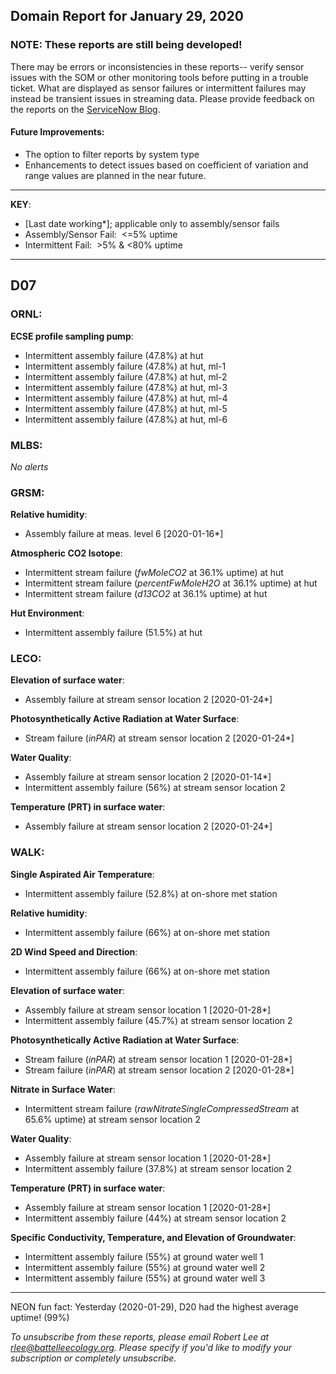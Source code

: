 ## Domain Report for January 29, 2020


### NOTE: These reports are still being developed!
There may be errors or inconsistencies in these reports-- verify sensor issues with the SOM or other monitoring tools before putting in a trouble ticket. What are displayed as sensor failures or intermittent failures may instead be transient issues in streaming data.
Please provide feedback on the reports on the [ServiceNow Blog](https://neon.service-now.com/community?id=community_blog&sys_id=9b4fbe8adbed734017ecf9041d9619be).

#### Future Improvements: 
 - The option to filter reports by system type 
 - Enhancements to detect issues based on coefficient of variation and range values are planned in the near future.

***

**KEY**:

 - [Last date working*]; applicable only to assembly/sensor fails
 - Assembly/Sensor Fail:&nbsp;&nbsp;<=5% uptime
 - Intermittent Fail:&nbsp;&nbsp;>5% & <80% uptime

***
## D07

### ORNL:

**ECSE profile sampling pump**:
 - Intermittent assembly failure (47.8%) at hut
 - Intermittent assembly failure (47.8%) at hut, ml-1
 - Intermittent assembly failure (47.8%) at hut, ml-2
 - Intermittent assembly failure (47.8%) at hut, ml-3
 - Intermittent assembly failure (47.8%) at hut, ml-4
 - Intermittent assembly failure (47.8%) at hut, ml-5
 - Intermittent assembly failure (47.8%) at hut, ml-6

### MLBS:

_No alerts_

### GRSM:

**Relative humidity**:
 - Assembly failure at meas. level 6 [2020-01-16*]

**Atmospheric CO2 Isotope**:
 - Intermittent stream failure (_fwMoleCO2_ at 36.1% uptime) at hut
 - Intermittent stream failure (_percentFwMoleH2O_ at 36.1% uptime) at hut
 - Intermittent stream failure (_d13CO2_ at 36.1% uptime) at hut

**Hut Environment**:
 - Intermittent assembly failure (51.5%) at hut

### LECO:

**Elevation of surface water**:
 - Assembly failure at stream sensor location 2 [2020-01-24*]

**Photosynthetically Active Radiation at Water Surface**:
 - Stream failure (_inPAR_) at stream sensor location 2 [2020-01-24*]

**Water Quality**:
 - Assembly failure at stream sensor location 2 [2020-01-14*]
 - Intermittent assembly failure (56%) at stream sensor location 2

**Temperature (PRT) in surface water**:
 - Assembly failure at stream sensor location 2 [2020-01-24*]

### WALK:

**Single Aspirated Air Temperature**:
 - Intermittent assembly failure (52.8%) at on-shore met station

**Relative humidity**:
 - Intermittent assembly failure (66%) at on-shore met station

**2D Wind Speed and Direction**:
 - Intermittent assembly failure (66%) at on-shore met station

**Elevation of surface water**:
 - Assembly failure at stream sensor location 1 [2020-01-28*]
 - Intermittent assembly failure (45.7%) at stream sensor location 2

**Photosynthetically Active Radiation at Water Surface**:
 - Stream failure (_inPAR_) at stream sensor location 1 [2020-01-28*]
 - Stream failure (_inPAR_) at stream sensor location 2 [2020-01-28*]

**Nitrate in Surface Water**:
 - Intermittent stream failure (_rawNitrateSingleCompressedStream_ at 65.6% uptime) at stream sensor location 2

**Water Quality**:
 - Assembly failure at stream sensor location 1 [2020-01-28*]
 - Intermittent assembly failure (37.8%) at stream sensor location 2

**Temperature (PRT) in surface water**:
 - Assembly failure at stream sensor location 1 [2020-01-28*]
 - Intermittent assembly failure (44%) at stream sensor location 2

**Specific Conductivity, Temperature, and Elevation of Groundwater**:
 - Intermittent assembly failure (55%) at ground water well 1
 - Intermittent assembly failure (55%) at ground water well 2
 - Intermittent assembly failure (55%) at ground water well 3

***
NEON fun fact: Yesterday (2020-01-29), D20 had the highest average uptime! (99%)

_To unsubscribe from these reports, please email Robert Lee at rlee@battelleecology.org. Please specify if you'd like to modify your subscription or completely unsubscribe._
